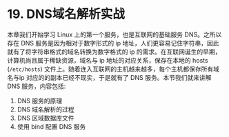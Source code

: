 # 19. DNS域名解析实战
本章我们开始学习 Linux 上的第一个服务，也是互联网的基础服务 DNS。之所以存在 DNS 服务是因为相对于数字形式的 ip 地址，人们更容易记住字符串，因此就有了将字符串格式的域名转换为数字格式的 ip 的需求。在互联网诞生的早期，计算机尚且属于稀缺资源，域名与 ip 地址的对应关系，保存在本地的 hosts (`/etc/hosts`) 文件上。随着连入互联网的主机越来越多，每个主机都保存所有域名与ip 对应的的副本已经不现实，于是就有了 DNS 服务。本节我们就来讲解 DNS 服务，内容包括:
1. DNS 服务的原理
2. DNS 域名解析的过程
3. DNS 区域数据库文件
4. 使用 bind 配置 DNS 服务
